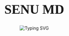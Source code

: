 <p align="center">
  <h1 align="center" style="font-family: 'EB Garamond'; font-size: 3em;">SENU MD</h1>

</p>

<p align="center">
  <img src="https://readme-typing-svg.demolab.com?font=EB+Garamond&weight=900&size=30&duration=4000&pause=1000&width=435&lines=My+Name+is+SENU MD+V1;Created+by+Senura;Fork+Me+and+Enjoy!" alt="Typing SVG" />
</p>

  
